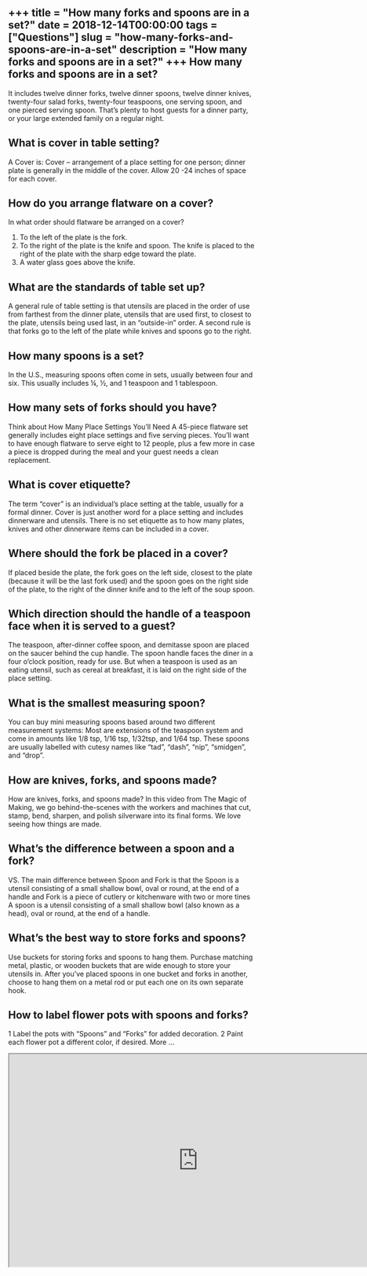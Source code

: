 +++
title = "How many forks and spoons are in a set?"
date = 2018-12-14T00:00:00
tags = ["Questions"]
slug = "how-many-forks-and-spoons-are-in-a-set"
description = "How many forks and spoons are in a set?"
+++
How many forks and spoons are in a set?
---------------------------------------

It includes twelve dinner forks, twelve dinner spoons, twelve dinner knives, twenty-four salad forks, twenty-four teaspoons, one serving spoon, and one pierced serving spoon. That’s plenty to host guests for a dinner party, or your large extended family on a regular night.

What is cover in table setting?
-------------------------------

A Cover is: Cover – arrangement of a place setting for one person; dinner plate is generally in the middle of the cover. Allow 20 -24 inches of space for each cover.

How do you arrange flatware on a cover?
---------------------------------------

In what order should flatware be arranged on a cover?

1. To the left of the plate is the fork.
2. To the right of the plate is the knife and spoon. The knife is placed to the right of the plate with the sharp edge toward the plate.
3. A water glass goes above the knife.

What are the standards of table set up?
---------------------------------------

A general rule of table setting is that utensils are placed in the order of use from farthest from the dinner plate, utensils that are used first, to closest to the plate, utensils being used last, in an “outside-in” order. A second rule is that forks go to the left of the plate while knives and spoons go to the right.

How many spoons is a set?
-------------------------

In the U.S., measuring spoons often come in sets, usually between four and six. This usually includes ¼, ½, and 1 teaspoon and 1 tablespoon.

How many sets of forks should you have?
---------------------------------------

Think about How Many Place Settings You’ll Need A 45-piece flatware set generally includes eight place settings and five serving pieces. You’ll want to have enough flatware to serve eight to 12 people, plus a few more in case a piece is dropped during the meal and your guest needs a clean replacement.

What is cover etiquette?
------------------------

The term “cover” is an individual’s place setting at the table, usually for a formal dinner. Cover is just another word for a place setting and includes dinnerware and utensils. There is no set etiquette as to how many plates, knives and other dinnerware items can be included in a cover.

Where should the fork be placed in a cover?
-------------------------------------------

If placed beside the plate, the fork goes on the left side, closest to the plate (because it will be the last fork used) and the spoon goes on the right side of the plate, to the right of the dinner knife and to the left of the soup spoon.

Which direction should the handle of a teaspoon face when it is served to a guest?
----------------------------------------------------------------------------------

The teaspoon, after-dinner coffee spoon, and demitasse spoon are placed on the saucer behind the cup handle. The spoon handle faces the diner in a four o’clock position, ready for use. But when a teaspoon is used as an eating utensil, such as cereal at breakfast, it is laid on the right side of the place setting.

What is the smallest measuring spoon?
-------------------------------------

You can buy mini measuring spoons based around two different measurement systems: Most are extensions of the teaspoon system and come in amounts like 1/8 tsp, 1/16 tsp, 1/32tsp, and 1/64 tsp. These spoons are usually labelled with cutesy names like “tad”, “dash”, “nip”, “smidgen”, and “drop”.

How are knives, forks, and spoons made?
---------------------------------------

How are knives, forks, and spoons made? In this video from The Magic of Making, we go behind-the-scenes with the workers and machines that cut, stamp, bend, sharpen, and polish silverware into its final forms. We love seeing how things are made.

What’s the difference between a spoon and a fork?
-------------------------------------------------

VS. The main difference between Spoon and Fork is that the Spoon is a utensil consisting of a small shallow bowl, oval or round, at the end of a handle and Fork is a piece of cutlery or kitchenware with two or more tines A spoon is a utensil consisting of a small shallow bowl (also known as a head), oval or round, at the end of a handle.

What’s the best way to store forks and spoons?
----------------------------------------------

Use buckets for storing forks and spoons to hang them. Purchase matching metal, plastic, or wooden buckets that are wide enough to store your utensils in. After you’ve placed spoons in one bucket and forks in another, choose to hang them on a metal rod or put each one on its own separate hook.

How to label flower pots with spoons and forks?
-----------------------------------------------

 1 Label the pots with “Spoons” and “Forks” for added decoration. 2 Paint each flower pot a different color, if desired. More …

<iframe allow="accelerometer; autoplay; clipboard-write; encrypted-media; gyroscope; picture-in-picture" allowfullscreen="" class="__youtube_prefs__  epyt-is-override  no-lazyload" data-no-lazy="1" data-origheight="433" data-origwidth="770" data-skipgform_ajax_framebjll="" height="433" id="_ytid_72995" loading="lazy" src="https://www.youtube.com/embed/ioMdS1qFUzc?enablejsapi=1&autoplay=0&cc_load_policy=0&cc_lang_pref=&iv_load_policy=1&loop=0&modestbranding=0&rel=1&fs=1&playsinline=0&autohide=2&theme=dark&color=red&controls=1&" title="YouTube player" width="770"></iframe>